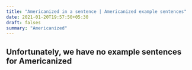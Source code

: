 ```yaml
---
title: "Americanized in a sentence | Americanized example sentences"
date: 2021-01-20T19:57:50+05:30
draft: falses
summary: "Americanized"
---
```

## Unfortunately, we have no example sentences for Americanized                 

